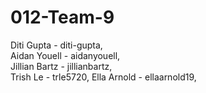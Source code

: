 # 012-Team-9
Diti Gupta - diti-gupta,  
Aidan Youell -  aidanyouell,  
Jillian Bartz - jillianbartz,  
Trish Le - trle5720,
Ella Arnold - ellaarnold19, 
